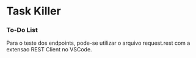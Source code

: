 # Task Killer
### To-Do List
Para o teste dos endpoints, pode-se utilizar o arquivo request.rest com a extensao REST Client no VSCode.